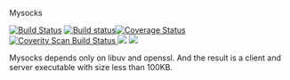 Mysocks

[![Build Status](https://travis-ci.org/zhou0/mysocks.svg?branch=master)](https://travis-ci.org/zhou0/mysocks)
[![Build status](https://ci.appveyor.com/api/projects/status/okfccad7f94s0ex7?svg=true)](https://ci.appveyor.com/project/zhou0/tinysocks)[![Coverage Status](https://coveralls.io/repos/github/zhou0/mysocks/badge.svg?branch=master)](https://coveralls.io/github/zhou0/mysocks?branch=master)
<a href="https://scan.coverity.com/projects/zhou0-mysocks">
  <img alt="Coverity Scan Build Status"
       src="https://img.shields.io/coverity/scan/12236.svg"/>
</a>
[![](https://images.microbadger.com/badges/image/fgfw/mysocks.svg)](https://microbadger.com/images/fgfw/mysocks "Get your own image badge on microbadger.com")
[![](https://images.microbadger.com/badges/version/fgfw/mysocks.svg)](https://microbadger.com/images/fgfw/mysocks "Get your own version badge on microbadger.com")

Mysocks depends only on libuv and openssl. And the result is a client and server executable with size less than 100KB.

